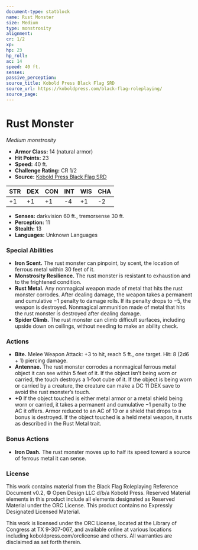 ```yaml
---
document-type: statblock
name: Rust Monster
size: Medium
type: monstrosity
alignment: 
cr: 1/2
xp: 
hp: 23
hp_roll: 
ac: 14
speed: 40 ft.
senses: 
passive_perception: 
source_title: Kobold Press Black Flag SRD
source_url: https://koboldpress.com/black-flag-roleplaying/
source_page: 
---
```


# Rust Monster

*Medium monstrosity*

- **Armor Class:** 14 (natural armor)
- **Hit Points:** 23
- **Speed:** 40 ft.
- **Challenge Rating:** CR 1/2
- **Source:** [Kobold Press Black Flag SRD](https://koboldpress.com/black-flag-roleplaying/)

| STR | DEX | CON | INT | WIS | CHA |
| --- | --- | --- | --- | --- | --- |
| +1 | +1 | +1 | -4 | +1 | -2 |

- **Senses:** darkvision 60 ft., tremorsense 30 ft.
- **Perception:** 11
- **Stealth:** 13
- **Languages:** Unknown Languages

### Special Abilities

- **Iron Scent.** The rust monster can pinpoint, by scent, the location of ferrous metal within 30 feet of it.
- **Monstrosity Resilience.** The rust monster is resistant to exhaustion and to the frightened condition.
- **Rust Metal.** Any nonmagical weapon made of metal that hits the rust monster corrodes. After dealing damage, the weapon takes a permanent and cumulative −1 penalty to damage rolls. If its penalty drops to −5, the weapon is destroyed. Nonmagical ammunition made of metal that hits the rust monster is destroyed after dealing damage.
- **Spider Climb.** The rust monster can climb difficult surfaces, including upside down on ceilings, without needing to make an ability check.

### Actions

- **Bite.** Melee Weapon Attack: +3 to hit, reach 5 ft., one target. Hit: 8 (2d6 + 1) piercing damage.
- **Antennae.** The rust monster corrodes a nonmagical ferrous metal object it can see within 5 feet of it. If the object isn’t being worn or carried, the touch destroys a 1-foot cube of it. If the object is being worn or carried by a creature, the creature can make a DC 11 DEX save to avoid the rust monster’s touch.
- **+0** If the object touched is either metal armor or a metal shield being worn or carried, it takes a permanent and cumulative −1 penalty to the AC it offers. Armor reduced to an AC of 10 or a shield that drops to a  bonus is destroyed. If the object touched is a held metal weapon, it rusts as described in the Rust Metal trait.

### Bonus Actions

- **Iron Dash.** The rust monster moves up to half its speed toward a source of ferrous metal it can sense.

### License

This work contains material from the Black Flag Roleplaying Reference Document v0.2, © Open Design LLC d/b/a Kobold Press. Reserved Material elements in this product include all elements designated as Reserved Material under the ORC License. This product contains no Expressly Designated Licensed Material.

This work is licensed under the ORC License, located at the Library of Congress at TX 9-307-067, and available online at various locations including koboldpress.com/orclicense and others. All warranties are disclaimed as set forth therein.

